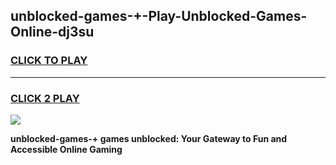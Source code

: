 
## unblocked-games-+-Play-Unblocked-Games-Online-dj3su
<h3>
<a href="https://premium76.site?title=unblocked-games-+&ref=24A">CLICK TO PLAY</a></h3>
<hr>

<h3>
<a href="https://premium76.site?title=unblocked-games-+&ref=24A">CLICK 2 PLAY</a>
  
</h3>

<a href="https://premium76.site?title=unblocked-games-+&ref=24A"><img src="https://clearcache.store/games.png"></a>


**unblocked-games-+ games unblocked: Your Gateway to Fun and Accessible Online Gaming**
